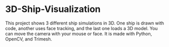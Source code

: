 # 3D-Ship-Visualization
This project shows 3 different ship simulations in 3D. One ship is drawn with code, another uses face tracking, and the last one loads a 3D model. You can move the camera with your mouse or face. It is made with Python, OpenCV, and Trimesh.
